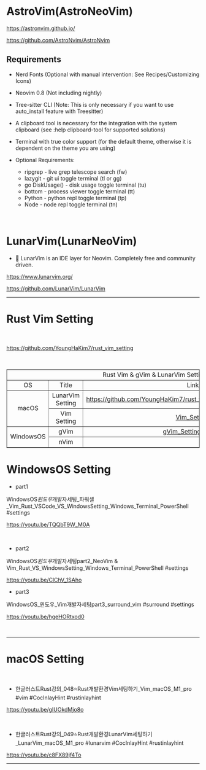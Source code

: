 # AstroVim(AstroNeoVim)

https://astronvim.github.io/

https://github.com/AstroNvim/AstroNvim

## Requirements

- Nerd Fonts (Optional with manual intervention: See Recipes/Customizing Icons)

- Neovim 0.8 (Not including nightly)

- Tree-sitter CLI (Note: This is only necessary if you want to use auto_install feature with Treesitter)

- A clipboard tool is necessary for the integration with the system clipboard (see :help clipboard-tool for supported solutions)

- Terminal with true color support (for the default theme, otherwise it is dependent on the theme you are using)

- Optional Requirements:
  - ripgrep - live grep telescope search (<leader>fw)
  - lazygit - git ui toggle terminal (<leader>tl or <leader>gg)
  - go DiskUsage() - disk usage toggle terminal (<leader>tu)
  - bottom - process viewer toggle terminal (<leader>tt)
  - Python - python repl toggle terminal (<leader>tp)
  - Node - node repl toggle terminal (<leader>tn)

<br>

# LunarVim(LunarNeoVim)

- 🌙 LunarVim is an IDE layer for Neovim. Completely free and community driven.

https://www.lunarvim.org/

https://github.com/LunarVim/LunarVim

<hr>

# Rust Vim Setting

<br>

https://github.com/YoungHaKim7/rust_vim_setting

<br>

<table border="1">
    <tr>
    <td colspan="3" align="center">Rust Vim & gVim & LunarVim Setting</td>
    </tr>
    <tr align="center">
        <td>OS </td>
        <td>Title</td>
        <td>Link</td>
    </tr>
    <tr align="center">
        <td rowspan="2">macOS</td></a>
        <td>LunarVim Setting</td>
        <td><a href="https://github.com/YoungHaKim7/rust_vim_setting/tree/main/LunarVim_Rust_setting">https://github.com/YoungHaKim7/rust_vim_setting/LunarVim_Rust_setting</a></td>
    </tr>
    <tr align="center">
        <td>Vim Setting</td>
        <td><a href="https://github.com/YoungHaKim7/rust_vim_setting/tree/main/Vim_Rust_macOS_setting">Vim_Setting</a></td>
    </tr>
    <tr align="center">
        <td rowspan="2">WindowsOS</td></a>
        <td>gVim</td>
        <td><a href="https://github.com/YoungHaKim7/rust_vim_setting/tree/main/gVim_Win11_OS_Setting">gVim_Setting_Win11</a></td>
    </tr>
    <tr align="center">
        <td>nVim</td></a>
        <td></td>
    </tr>
</table>

# WindowsOS Setting

- part1

WindowsOS*윈도우*개발자세팅\_파워셀\_Vim_Rust_VSCode_VS_WindowsSetting_Windows_Terminal_PowerShell #settings

https://youtu.be/TQQbT9W_M0A

<br>

- part2

WindowsOS*윈도우*개발자세팅part2_NeoVim & Vim_Rust_VS_WindowsSetting_Windows_Terminal_PowerShell #settings

https://youtu.be/ClChV_1SAho

- part3

WindowsOS\_윈도우\_Vim개발자세팅part3_surround_vim #surround #settings

https://youtu.be/hgeHORtxod0

<br>

<hr>

# macOS Setting

<br>

- 한글러스트Rust강의\_048⭐️Rust개발환경Vim세팅하기\_Vim_macOS_M1_pro #vim #CocInlayHint #rustinlayhint

https://youtu.be/gIUOkdMjo8o

<br>

- 한글러스트Rust강의\_049⭐️Rust개발환경LunarVim세팅하기\_LunarVim_macOS_M1_pro #lunarvim #CocInlayHint #rustinlayhint

https://youtu.be/c8FX89jf4To

<hr>
